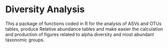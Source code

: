 # Diversity Analysis

This a package of functions coded in R for the analysis of ASVs and OTUs tables, produce Relative abundance tables and make easier the calculation and production of figures related to alpha diversity and most abundant taxonomic groups.
